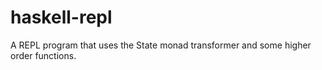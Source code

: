 haskell-repl
============

A REPL program that uses the State monad transformer and some higher order functions.
